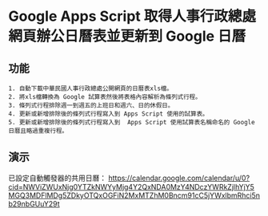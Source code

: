 # Google Apps Script 取得人事行政總處網頁辦公日曆表並更新到 Google 日曆
 ## 功能
	1. 自動下載中華民國人事行政總處公開網頁的日曆表xls檔。
	2. 將xls檔轉換為 Google 試算表然後將表格內容解析為條列式行程。
	3. 條列式行程排除週一到週五的上班日和週六、日的休假日。
	4. 更新或新增排除後的條列式行程寫入到 Apps Script 使用的試算表。
	5. 更新或新增排除後的條列式行程寫入到  Apps Script 使用試算表名稱命名的 Google 日曆且略過重複行程。
 ## 演示
 已設定自動觸發器的共用日曆： https://calendar.google.com/calendar/u/0?cid=NWViZWUxNjg0YTZkNWYyMjg4Y2QxNDA0MzY4NDczYWRkZjlhYjY5MGQ3MDFlMDg5ZDkyOTQxOGFiN2MxMTZhM0Bncm91cC5jYWxlbmRhci5nb29nbGUuY29t
